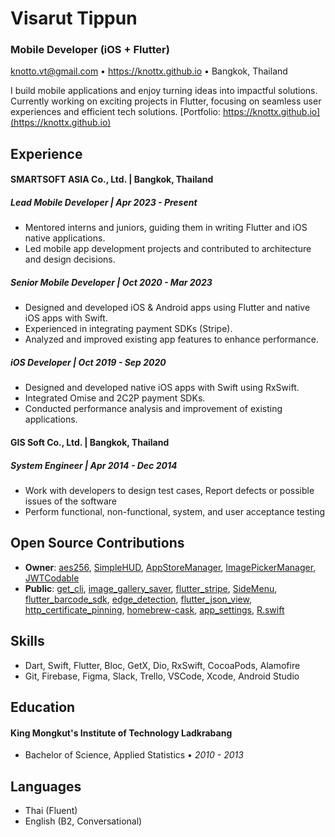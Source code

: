 # Visarut Tippun

### Mobile Developer (iOS + Flutter)

knotto.vt@gmail.com • https://knottx.github.io • Bangkok, Thailand

I build mobile applications and enjoy turning ideas into impactful solutions. Currently working on exciting projects in Flutter, focusing on seamless user experiences and efficient tech solutions. [Portfolio: https://knottx.github.io](https://knottx.github.io)

## Experience

#### SMARTSOFT ASIA Co., Ltd. | Bangkok, Thailand

##### Lead Mobile Developer | _Apr 2023 - Present_

- Mentored interns and juniors, guiding them in writing Flutter and iOS native applications.
- Led mobile app development projects and contributed to architecture and design decisions.

##### Senior Mobile Developer | _Oct 2020 - Mar 2023_

- Designed and developed iOS & Android apps using Flutter and native iOS apps with Swift.
- Experienced in integrating payment SDKs (Stripe).
- Analyzed and improved existing app features to enhance performance.

##### iOS Developer | _Oct 2019 - Sep 2020_

- Designed and developed native iOS apps with Swift using RxSwift.
- Integrated Omise and 2C2P payment SDKs.
- Conducted performance analysis and improvement of existing applications.

#### GIS Soft Co., Ltd. | Bangkok, Thailand

##### System Engineer | _Apr 2014 - Dec 2014_

- Work with developers to design test cases, Report defects or possible issues of the software
- Perform functional, non-functional, system, and user acceptance testing

## Open Source Contributions

- **Owner**: [aes256](https://github.com/knottx/aes256-dart), [SimpleHUD](https://github.com/knottx/SimpleHUD), [AppStoreManager](https://github.com/knottx/AppStoreManager), [ImagePickerManager](https://github.com/knottx/ImagePickerManager), [JWTCodable](https://github.com/knottx/JWTCodable)
- **Public**: [get_cli](https://github.com/jonataslaw/get_cli), [image_gallery_saver](https://github.com/hui-z/image_gallery_saver), [flutter_stripe](https://github.com/flutter-stripe/flutter_stripe), [SideMenu](https://github.com/jonkykong/SideMenu), [flutter_barcode_sdk](https://github.com/yushulx/flutter_barcode_sdk), [edge_detection](https://github.com/sawankumarbundelkhandi/edge_detection), [flutter_json_view](https://github.com/Frezyx/flutter_json_view), [http_certificate_pinning](https://github.com/diefferson/http_certificate_pinning), [homebrew-cask](https://github.com/Homebrew/homebrew-cask), [app_settings](https://github.com/spencerccf/app_settings), [R.swift](https://github.com/mac-cain13/R.swift)

## Skills

- Dart, Swift, Flutter, Bloc, GetX, Dio, RxSwift, CocoaPods, Alamofire
- Git, Firebase, Figma, Slack, Trello, VSCode, Xcode, Android Studio

## Education

#### King Mongkut's Institute of Technology Ladkrabang

- Bachelor of Science, Applied Statistics • _2010 - 2013_

## Languages

- Thai (Fluent)
- English (B2, Conversational)
